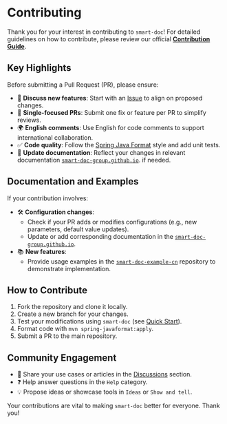 # Contributing

Thank you for your interest in contributing to `smart-doc`! For detailed guidelines on how to contribute, please review our official [**Contribution Guide**](https://smart-doc-group.github.io/guide/community/contributing).

## Key Highlights
Before submitting a Pull Request (PR), please ensure:
- 📌 **Discuss new features**: Start with an [Issue](https://github.com/smart-doc-group/smart-doc/issues) to align on proposed changes.
- 🧩 **Single-focused PRs**: Submit one fix or feature per PR to simplify reviews.
- 🌍 **English comments**: Use English for code comments to support international collaboration.
- ✅ **Code quality**: Follow the [Spring Java Format](https://github.com/spring-io/java-format) style and add unit tests.
- 📄 **Update documentation**: Reflect your changes in relevant documentation [`smart-doc-group.github.io`](https://github.com/smart-doc-group/smart-doc-group.github.io/tree/master/docs). if needed.

## Documentation and Examples
If your contribution involves:
- 🛠️ **Configuration changes**:
	- Check if your PR adds or modifies configurations (e.g., new parameters, default value updates).
	- Update or add corresponding documentation in the [`smart-doc-group.github.io`](https://github.com/smart-doc-group/smart-doc-group.github.io/tree/master/docs).
- 📚 **New features**:
	- Provide usage examples in the [`smart-doc-example-cn`](https://github.com/smart-doc-group/smart-doc-example-cn) repository to demonstrate implementation.


## How to Contribute
1. Fork the repository and clone it locally.
2. Create a new branch for your changes.
3. Test your modifications using `smart-doc` (see [Quick Start](https://smart-doc-group.github.io/guide/getting-started)).
4. Format code with `mvn spring-javaformat:apply`.
5. Submit a PR to the main repository.

## Community Engagement
- 📰 Share your use cases or articles in the [Discussions](https://github.com/smart-doc-group/smart-doc/discussions) section.
- ❓ Help answer questions in the `Help` category.
- 💡 Propose ideas or showcase tools in `Ideas` or `Show and tell`.

Your contributions are vital to making `smart-doc` better for everyone. Thank you!  